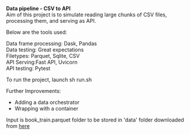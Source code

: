 **Data pipeline - CSV to API**<br> Aim of this project is to simulate reading large chunks of CSV files, processing them, and serving as API.<br>

Below are the tools used:

Data frame processing: Dask, Pandas<br>
Data testing: Great expectations<br>
Filetypes: Parquet, Sqlite, CSV<br>
API Serving:Fast API, Uvicorn<br>
API testing: Pytest<br>

To run the project, launch sh run.sh

Further Improvements:
* Adding a data orchestrator
* Wrapping with a container

Input is book_train.parquet folder to be stored in 'data' folder downloaded from [here](https://www.kaggle.com/competitions/optiver-realized-volatility-prediction/data?select=book_train.parquet)


